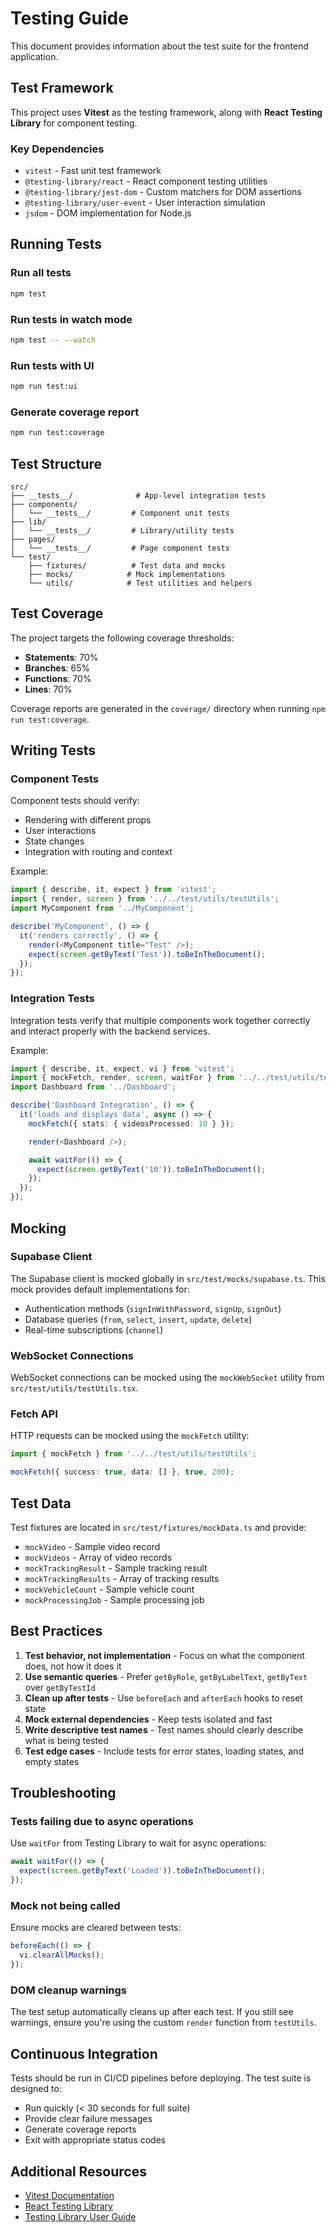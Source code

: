 # Testing Guide

This document provides information about the test suite for the frontend application.

## Test Framework

This project uses **Vitest** as the testing framework, along with **React Testing Library** for component testing.

### Key Dependencies

- `vitest` - Fast unit test framework
- `@testing-library/react` - React component testing utilities
- `@testing-library/jest-dom` - Custom matchers for DOM assertions
- `@testing-library/user-event` - User interaction simulation
- `jsdom` - DOM implementation for Node.js

## Running Tests

### Run all tests
```bash
npm test
```

### Run tests in watch mode
```bash
npm test -- --watch
```

### Run tests with UI
```bash
npm run test:ui
```

### Generate coverage report
```bash
npm run test:coverage
```

## Test Structure

```
src/
├── __tests__/              # App-level integration tests
├── components/
│   └── __tests__/         # Component unit tests
├── lib/
│   └── __tests__/         # Library/utility tests
├── pages/
│   └── __tests__/         # Page component tests
└── test/
    ├── fixtures/          # Test data and mocks
    ├── mocks/            # Mock implementations
    └── utils/            # Test utilities and helpers
```

## Test Coverage

The project targets the following coverage thresholds:

- **Statements**: 70%
- **Branches**: 65%
- **Functions**: 70%
- **Lines**: 70%

Coverage reports are generated in the `coverage/` directory when running `npm run test:coverage`.

## Writing Tests

### Component Tests

Component tests should verify:
- Rendering with different props
- User interactions
- State changes
- Integration with routing and context

Example:
```typescript
import { describe, it, expect } from 'vitest';
import { render, screen } from '../../test/utils/testUtils';
import MyComponent from '../MyComponent';

describe('MyComponent', () => {
  it('renders correctly', () => {
    render(<MyComponent title="Test" />);
    expect(screen.getByText('Test')).toBeInTheDocument();
  });
});
```

### Integration Tests

Integration tests verify that multiple components work together correctly and interact properly with the backend services.

Example:
```typescript
import { describe, it, expect, vi } from 'vitest';
import { mockFetch, render, screen, waitFor } from '../../test/utils/testUtils';
import Dashboard from '../Dashboard';

describe('Dashboard Integration', () => {
  it('loads and displays data', async () => {
    mockFetch({ stats: { videosProcessed: 10 } });

    render(<Dashboard />);

    await waitFor(() => {
      expect(screen.getByText('10')).toBeInTheDocument();
    });
  });
});
```

## Mocking

### Supabase Client

The Supabase client is mocked globally in `src/test/mocks/supabase.ts`. This mock provides default implementations for:

- Authentication methods (`signInWithPassword`, `signUp`, `signOut`)
- Database queries (`from`, `select`, `insert`, `update`, `delete`)
- Real-time subscriptions (`channel`)

### WebSocket Connections

WebSocket connections can be mocked using the `mockWebSocket` utility from `src/test/utils/testUtils.tsx`.

### Fetch API

HTTP requests can be mocked using the `mockFetch` utility:

```typescript
import { mockFetch } from '../../test/utils/testUtils';

mockFetch({ success: true, data: [] }, true, 200);
```

## Test Data

Test fixtures are located in `src/test/fixtures/mockData.ts` and provide:

- `mockVideo` - Sample video record
- `mockVideos` - Array of video records
- `mockTrackingResult` - Sample tracking result
- `mockTrackingResults` - Array of tracking results
- `mockVehicleCount` - Sample vehicle count
- `mockProcessingJob` - Sample processing job

## Best Practices

1. **Test behavior, not implementation** - Focus on what the component does, not how it does it
2. **Use semantic queries** - Prefer `getByRole`, `getByLabelText`, `getByText` over `getByTestId`
3. **Clean up after tests** - Use `beforeEach` and `afterEach` hooks to reset state
4. **Mock external dependencies** - Keep tests isolated and fast
5. **Write descriptive test names** - Test names should clearly describe what is being tested
6. **Test edge cases** - Include tests for error states, loading states, and empty states

## Troubleshooting

### Tests failing due to async operations

Use `waitFor` from Testing Library to wait for async operations:

```typescript
await waitFor(() => {
  expect(screen.getByText('Loaded')).toBeInTheDocument();
});
```

### Mock not being called

Ensure mocks are cleared between tests:

```typescript
beforeEach(() => {
  vi.clearAllMocks();
});
```

### DOM cleanup warnings

The test setup automatically cleans up after each test. If you still see warnings, ensure you're using the custom `render` function from `testUtils`.

## Continuous Integration

Tests should be run in CI/CD pipelines before deploying. The test suite is designed to:

- Run quickly (< 30 seconds for full suite)
- Provide clear failure messages
- Generate coverage reports
- Exit with appropriate status codes

## Additional Resources

- [Vitest Documentation](https://vitest.dev/)
- [React Testing Library](https://testing-library.com/react)
- [Testing Library User Guide](https://testing-library.com/docs/user-event/intro)
